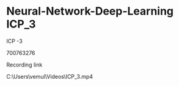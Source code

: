 # Neural-Network-Deep-Learning ICP_3
ICP -3

700763276

Recording link 

C:\Users\vemul\Videos\ICP_3.mp4

